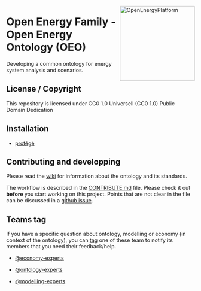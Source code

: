 ﻿<a href="http://oep.iks.cs.ovgu.de/"><img align="right" width="200" height="200" src="https://avatars2.githubusercontent.com/u/37101913?s=400&u=9b593cfdb6048a05ea6e72d333169a65e7c922be&v=4" alt="OpenEnergyPlatform"></a>

# Open Energy Family - Open Energy Ontology (OEO)

Developing a common ontology for energy system analysis and scenarios.

## License / Copyright

This repository is licensed under CC0 1.0 Universell (CC0 1.0) Public Domain Dedication

## Installation

* [protégé](https://protege.stanford.edu/)

## Contributing and developping
Please read the [wiki](https://github.com/OpenEnergyPlatform/ontology/wiki) for information about the ontology and its standards.
 
The workflow is described in the [CONTRIBUTE.md](https://github.com/OpenEnergyPlatform/ontology/blob/dev/CONTRIBUTE.md) file. Please check it out **before** you start working on this project. Points that are not clear in the file can be discussed in a [github issue](https://github.com/OpenEnergyPlatform/ontology/issues/new/choose).

## Teams tag

If you have a specific question about ontology, modelling or economy (in context of the ontology), you can [tag](https://github.com/OmahaGirlsWhoCode/OmahaGirlsWhoCode/wiki/How-to-tag-someone-in-a-pull-request) one of these team to notify its members that you need their feedback/help.

- [@economy-experts](https://github.com/orgs/OpenEnergyPlatform/teams/economy-experts)

- [@ontology-experts](https://github.com/orgs/OpenEnergyPlatform/teams/modelling-experts)

- [@modelling-experts](https://github.com/orgs/OpenEnergyPlatform/teams/ontology-experts)
